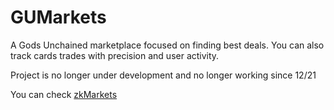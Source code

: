 # GUMarkets

A Gods Unchained marketplace focused on finding best deals.
You can also track cards trades with precision and user activity.


Project is no longer under development and no longer working since 12/21

You can check [zkMarkets](https://zkmarkets.com/)

